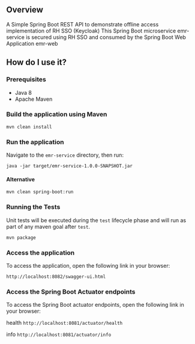 ## Overview

A Simple Spring Boot REST API to demonstrate offline access implementation of RH SSO (Keycloak)
This Spring Boot microservice emr-service is secured using RH SSO and consumed by the Spring Boot Web Application emr-web

## How do I use it?

### Prerequisites

- Java 8
- Apache Maven

### Build the application using Maven

`mvn clean install`

### Run the application

Navigate to the `emr-service` directory, then run:

`java -jar target/emr-service-1.0.0-SNAPSHOT.jar`

#### Alternative

`mvn clean spring-boot:run`

### Running the Tests

Unit tests will be executed during the `test` lifecycle phase and will run as part of any maven goal after `test`.

`mvn package`

### Access the application

To access the application, open the following link in your browser:

`http://localhost:8082/swagger-ui.html`

### Access the Spring Boot Actuator endpoints

To access the Spring Boot actuator endpoints, open the following link in your browser:

health 
`http://localhost:8081/actuator/health`

info
`http://localhost:8081/actuator/info`